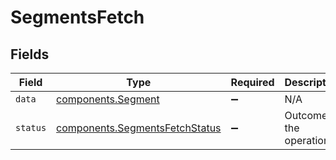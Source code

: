 # SegmentsFetch


## Fields

| Field                                                                        | Type                                                                         | Required                                                                     | Description                                                                  | Example                                                                      |
| ---------------------------------------------------------------------------- | ---------------------------------------------------------------------------- | ---------------------------------------------------------------------------- | ---------------------------------------------------------------------------- | ---------------------------------------------------------------------------- |
| `data`                                                                       | [components.Segment](../../models/shared/segment.md)                         | :heavy_minus_sign:                                                           | N/A                                                                          |                                                                              |
| `status`                                                                     | [components.SegmentsFetchStatus](../../models/shared/segmentsfetchstatus.md) | :heavy_minus_sign:                                                           | Outcome of the operation.                                                    | success                                                                      |